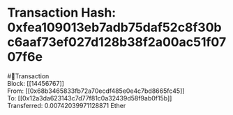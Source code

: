 
Transaction Hash: 0xfea109013eb7adb75daf52c8f30bc6aaf73ef027d128b38f2a00ac51f0707f6e
====================================================================================
  
#💸Transaction  
Block: [[14456767]]  
From: [[0x68b3465833fb72a70ecdf485e0e4c7bd8665fc45]]  
To: [[0x12a3da623143c7d77f81c0a32439d58f9ab0f15b]]  
Transferred: 0.00742039971128871 Ether